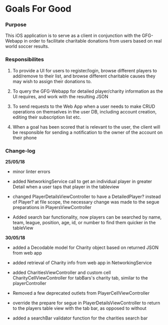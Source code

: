 #  Goals For Good

### Purpose

This iOS application is to serve as a client in conjunction with the GFG-Webapp in order to facilitate charitable donations from users based on real world soccer results.

### Responsibilites

1. To provide a UI for users to register/login, browse different players to add/remove to their list, and browse different charitable causes they may wish to assign their donations to.

2. To query the GFG-Webapp for detailed player/charity information as the UI requires, and work with the resulting JSON

3. To send requests to the Web App when a user needs to make CRUD operations on themselves in the user DB, including account creation, editing their subscription list etc.

4. When a goal has been scored that is relevant to the user, the client will be responsible for sending a notification to the owner of the account on their phone

### Change-log

__25/05/18__

- minor linter errors

- added NetworkingService call to get an individual player in greater Detail when a user taps that player in the tableview

- changed PlayerDetailsViewController to have a DetailedPlayer? instead of Player? at file scope, the necessary change was made to the segue preparations in PlayersViewController

- Added search bar functionality, now players can be searched by name, team, league, position, age, id, or number to find them quicker in the tableView


__30/05/18__

- added a Decodable model for Charity object based on returned JSON from web app

- added retrieval of Charity info from web app in NetworkingService

- added CharitiesViewController and custom cell CharityCellViewController for tabBars's charity tab, similar to the playerController

- Removed a few deprecated outlets from PlayerCellViewController

- override the prepare for segue in PlayerDetailsViewController to return to the players table view with the tab bar, as opposed to without

- added a searchBar validator function for the charities search bar
